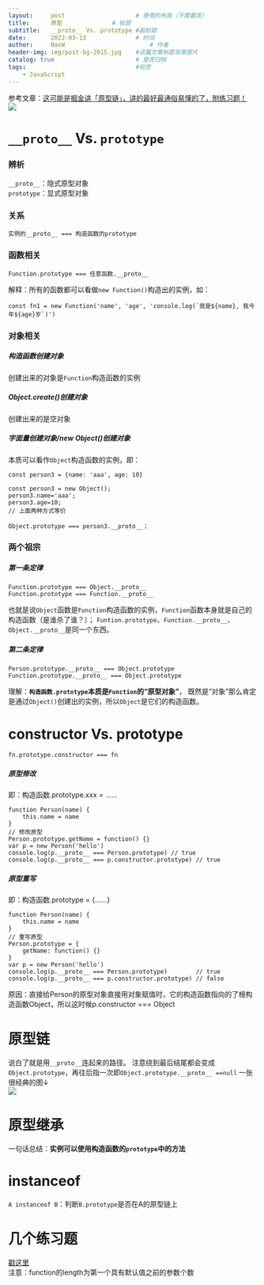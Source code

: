```yaml
---
layout:     post   				    # 使用的布局（不需要改）
title:      原型 				# 标题 
subtitle:   __proto__ Vs. prototype #副标题
date:       2022-03-13 				# 时间
author:     HaxW 						# 作者
header-img: img/post-bg-2015.jpg 	#这篇文章标题背景图片
catalog: true 						# 是否归档
tags:								#标签
    - JavaScript
---
```


参考文章：[这可能是掘金讲「原型链」，讲的最好最通俗易懂的了，附练习题！](https://juejin.cn/post/7007416743215759373)    
![](../../../../img/原型/1.png)

# `__proto__` Vs. `prototype`
### 辨析
`__proto__`：隐式原型对象  
`prototype`：显式原型对象  

### 关系
```
实例的__proto__ === 构造函数的prototype 
```
### 函数相关
```
Function.prototype === 任意函数.__proto__ 
```
解释：所有的函数都可以看做`new Function()`构造出的实例，如：
```
const fn1 = new Function('name', 'age', 'console.log(`我是${name}, 我今年${age}岁`)')
```
### 对象相关
##### 构造函数创建对象
创建出来的对象是`Function`构造函数的实例
##### Object.create()创建对象
创建出来的是空对象
##### 字面量创建对象/new Object()创建对象
本质可以看作`Object`构造函数的实例，即：
```
const person3 = {name: 'aaa', age: 10} 

const person3 = new Object(); 
person3.name='aaa'; 
person3.age=10;
// 上面两种方式等价

Object.prototype === person3.__proto__；
```
### 两个祖宗
##### 第一条定律
```
Function.prototype === Object.__proto__ 
Function.prototype === Function.__proto__
```
也就是说`Object`函数是`Function`构造函数的实例，`Function`函数本身就是自己的构造函数（是谁杀了谁？）；
`Funtion.prototype`、`Function.__proto__`、`Object.__proto__`是同一个东西。

##### 第二条定律
```
Person.prototype.__proto__ === Object.prototype
Function.prototype.__proto__ === Object.prototype
```
理解：**`构造函数.prototype`本质是`Function`的“原型对象”**， 既然是“对象”那么肯定是通过`Object()`创建出的实例，所以`Object`是它们的构造函数。

# constructor Vs. prototype
```
fn.prototype.constructor === fn
```
##### 原型修改
即：构造函数.prototype.xxx = ......  
```
function Person(name) {
    this.name = name
}
// 修改原型
Person.prototype.getName = function() {}
var p = new Person('hello')
console.log(p.__proto__ === Person.prototype) // true
console.log(p.__proto__ === p.constructor.prototype) // true
```
##### 原型重写
即：构造函数.prototype = {......}  
```
function Person(name) {
    this.name = name
}
// 重写原型
Person.prototype = {
    getName: function() {}
}
var p = new Person('hello')
console.log(p.__proto__ === Person.prototype)        // true
console.log(p.__proto__ === p.constructor.prototype) // false
```  
原因：直接给Person的原型对象直接用对象赋值时，它的构造函数指向的了根构造函数Object，所以这时候p.constructor === Object
# 原型链
说白了就是用`__proto__`连起来的路径。 
注意绕到最后结尾都会变成`Object.prototype`，再往后指一次即`Object.prototype.__proto__ ==null`
一张很经典的图↓  
![](../../../../img/原型/2.png)  
# 原型继承
一句话总结：**实例可以使用构造函数的`prototype`中的方法**
# instanceof
`A instanceof B`：判断`B.prototype`是否在A的原型链上

# 几个练习题
[戳这里](https://juejin.cn/post/7008526225207640078)  
注意：function的length为第一个具有默认值之前的参数个数
